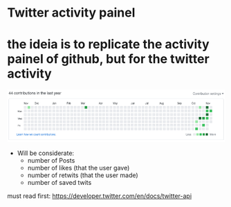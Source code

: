 <h1> Twitter activity painel <h1>

# the ideia is to replicate the activity painel of github, but for the twitter activity

<img src="./images/painel">

- Will be considerate:
    * number of Posts
    * number of likes (that the user gave)
    * number of retwits (that the user made)
    * number of saved twits

must read first: https://developer.twitter.com/en/docs/twitter-api
